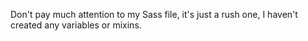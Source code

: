 Don't pay much attention to my Sass file, it's just a rush one, I haven't created any variables or mixins.
